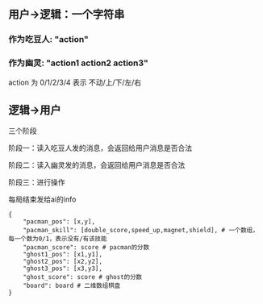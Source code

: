 ## 用户->逻辑：一个字符串

### 作为吃豆人: "action"

### 作为幽灵: "action1 action2 action3"

action 为 0/1/2/3/4 表示 不动/上/下/左/右

## 逻辑->用户
三个阶段

阶段一：读入吃豆人发的消息，会返回给用户消息是否合法

阶段二：读入幽灵发的消息，会返回给用户消息是否合法

阶段三：进行操作

每局结束发给ai的info
```
{
    "pacman_pos": [x,y],
    "pacman_skill": [double_score,speed_up,magnet,shield], # 一个数组，每一个数为0/1，表示没有/有该技能
    "pacman_score": score # pacman的分数
    "ghost1_pos": [x1,y1],
    "ghost2_pos": [x2,y2],
    "ghost3_pos": [x3,y3],
    "ghost_score": score # ghost的分数
    "board": board # 二维数组棋盘
}
```
